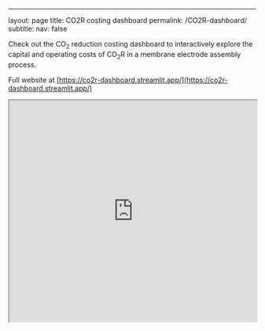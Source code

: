 ---
layout: page
title: CO2R costing dashboard
permalink: /CO2R-dashboard/
subtitle: 
nav: false

Check out the CO<sub>2</sub> reduction costing dashboard to interactively explore the capital and operating costs of CO<sub>2</sub>R in a membrane electrode assembly process. 

Full website at [https://co2r-dashboard.streamlit.app/](https://co2r-dashboard.streamlit.app/)

<iframe
  src="https://https://co2r-dashboard.streamlit.app/p?embed=true"
  style="height: 450px; width: 100%;"
></iframe>
